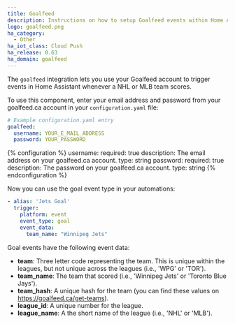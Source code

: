 ```yaml
---
title: Goalfeed
description: Instructions on how to setup Goalfeed events within Home Assistant.
logo: goalfeed.png
ha_category:
  - Other
ha_iot_class: Cloud Push
ha_release: 0.63
ha_domain: goalfeed
---
```


The `goalfeed` integration lets you use your Goalfeed account to trigger events in Home Assistant whenever a NHL or MLB team scores.

To use this component, enter your email address and password from your goalfeed.ca account in your `configuration.yaml` file:

```yaml
# Example configuration.yaml entry
goalfeed:
  username: YOUR_E_MAIL_ADDRESS
  password: YOUR_PASSWORD
```

{% configuration %}
username:
  required: true
  description: The email address on your goalfeed.ca account.
  type: string
password:
  required: true
  description: The password on your goalfeed.ca account.
  type: string
{% endconfiguration %}

Now you can use the goal event type in your automations:

```yaml
- alias: 'Jets Goal'
  trigger:
    platform: event
    event_type: goal
    event_data:
      team_name: "Winnipeg Jets"
```

Goal events have the following event data:

- **team**: Three letter code representing the team. This is unique within the leagues, but not unique across the leagues (i.e., 'WPG' or 'TOR').
- **team_name**: The team that scored (i.e., 'Winnipeg Jets' or 'Toronto Blue Jays').
- **team_hash**: A unique hash for the team (you can find these values on https://goalfeed.ca/get-teams).
- **league_id**: A unique number for the league.
- **league_name**: A the short name of the league (i.e., 'NHL' or 'MLB').
